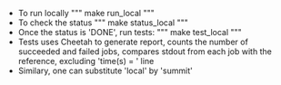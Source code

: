* To run locally
  """
  make run_local
  """
* To check the status
  """
  make status_local
  """
* Once the status is 'DONE', run tests:
  """
  make test_local
  """
* Tests uses Cheetah to generate report, counts the number of succeeded and failed jobs, compares stdout from each job with the reference, excluding 'time(s) = ' line
* Similary, one can substitute 'local' by 'summit'

